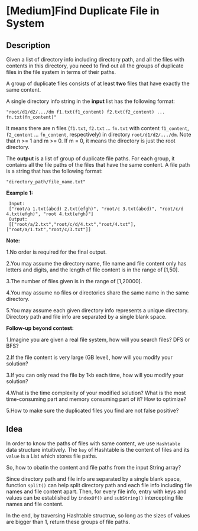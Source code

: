 [Medium]Find Duplicate File in System
===

## Description
Given a list of directory info including directory path, and all the files with contents in this directory, you need to find out all the groups of duplicate files in the file system in terms of their paths.

A group of duplicate files consists of at least **two** files that have exactly the same content.

A single directory info string in the **input** list has the following format:

`"root/d1/d2/.../dm f1.txt(f1_content) f2.txt(f2_content) ... fn.txt(fn_content)"`

It means there are n files (`f1.txt`, `f2.txt` ... `fn.txt` with content `f1_content`, `f2_content` ... `fn_content`, respectively) in directory `root/d1/d2/.../dm`. Note that n >= 1 and m >= 0. If m = 0, it means the directory is just the root directory.

The **output** is a list of group of duplicate file paths. For each group, it contains all the file paths of the files that have the same content. A file path is a string that has the following format:

`"directory_path/file_name.txt"`

**Example 1:**

     Input:
     ["root/a 1.txt(abcd) 2.txt(efgh)", "root/c 3.txt(abcd)", "root/c/d 4.txt(efgh)", "root 4.txt(efgh)"]
     Output:  
     [["root/a/2.txt","root/c/d/4.txt","root/4.txt"],["root/a/1.txt","root/c/3.txt"]]

**Note:**

1.No order is required for the final output.

2.You may assume the directory name, file name and file content only has letters and digits, and the length of file content is in the range of [1,50].

3.The number of files given is in the range of [1,20000].

4.You may assume no files or directories share the same name in the same directory.

5.You may assume each given directory info represents a unique directory. Directory path and file info are separated by a single blank space.

**Follow-up beyond contest:**

1.Imagine you are given a real file system, how will you search files? DFS or BFS?

2.If the file content is very large (GB level), how will you modify your solution?

3.If you can only read the file by 1kb each time, how will you modify your solution?

4.What is the time complexity of your modified solution? What is the most time-consuming part and memory consuming part of it? How to optimize?

5.How to make sure the duplicated files you find are not false positive?


## Idea
In order to know the paths of files with same content, we use `Hashtable` data structure intuitively. The `key` of Hashtable is the content of files and its `value` is a List which stores file paths. 

So, how to obatin the content and file paths from the input String array?

Since directory path and file info are separated by a single blank space, function `split()` can help split directory path and each file info including file names and file content apart. Then, for every file info, entry with keys and values can be established by `indexOf()` and `subString()` intercepting file names and file content.

In the end, by traversing Hashtable structrue, so long as the sizes of values are bigger than 1, return these groups of file paths.
